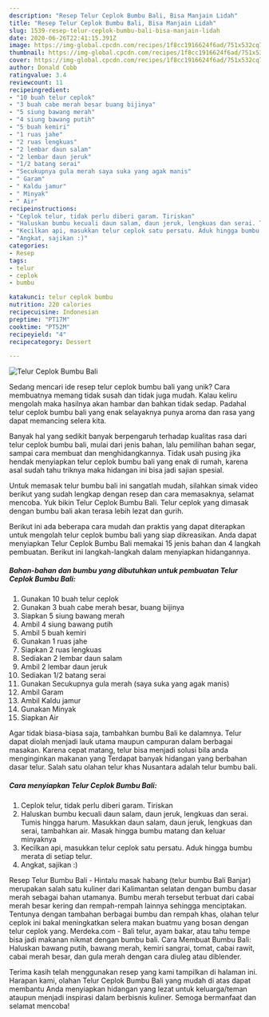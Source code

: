 ```yaml
---
description: "Resep Telur Ceplok Bumbu Bali, Bisa Manjain Lidah"
title: "Resep Telur Ceplok Bumbu Bali, Bisa Manjain Lidah"
slug: 1539-resep-telur-ceplok-bumbu-bali-bisa-manjain-lidah
date: 2020-06-26T22:41:15.391Z
image: https://img-global.cpcdn.com/recipes/1f8cc1916624f6ad/751x532cq70/telur-ceplok-bumbu-bali-foto-resep-utama.jpg
thumbnail: https://img-global.cpcdn.com/recipes/1f8cc1916624f6ad/751x532cq70/telur-ceplok-bumbu-bali-foto-resep-utama.jpg
cover: https://img-global.cpcdn.com/recipes/1f8cc1916624f6ad/751x532cq70/telur-ceplok-bumbu-bali-foto-resep-utama.jpg
author: Donald Cobb
ratingvalue: 3.4
reviewcount: 11
recipeingredient:
- "10 buah telur ceplok"
- "3 buah cabe merah besar buang bijinya"
- "5 siung bawang merah"
- "4 siung bawang putih"
- "5 buah kemiri"
- "1 ruas jahe"
- "2 ruas lengkuas"
- "2 lembar daun salam"
- "2 lembar daun jeruk"
- "1/2 batang serai"
- "Secukupnya gula merah saya suka yang agak manis"
- " Garam"
- " Kaldu jamur"
- " Minyak"
- " Air"
recipeinstructions:
- "Ceplok telur, tidak perlu diberi garam. Tiriskan"
- "Haluskan bumbu kecuali daun salam, daun jeruk, lengkuas dan serai. Tumis hingga harum. Masukkan daun salam, daun jeruk, lengkuas dan serai, tambahkan air. Masak hingga bumbu matang dan keluar minyaknya"
- "Kecilkan api, masukkan telur ceplok satu persatu. Aduk hingga bumbu merata di setiap telur."
- "Angkat, sajikan :)"
categories:
- Resep
tags:
- telur
- ceplok
- bumbu

katakunci: telur ceplok bumbu 
nutrition: 220 calories
recipecuisine: Indonesian
preptime: "PT17M"
cooktime: "PT52M"
recipeyield: "4"
recipecategory: Dessert

---
```



![Telur Ceplok Bumbu Bali](https://img-global.cpcdn.com/recipes/1f8cc1916624f6ad/751x532cq70/telur-ceplok-bumbu-bali-foto-resep-utama.jpg)

Sedang mencari ide resep telur ceplok bumbu bali yang unik? Cara membuatnya memang tidak susah dan tidak juga mudah. Kalau keliru mengolah maka hasilnya akan hambar dan bahkan tidak sedap. Padahal telur ceplok bumbu bali yang enak selayaknya punya aroma dan rasa yang dapat memancing selera kita.

Banyak hal yang sedikit banyak berpengaruh terhadap kualitas rasa dari telur ceplok bumbu bali, mulai dari jenis bahan, lalu pemilihan bahan segar, sampai cara membuat dan menghidangkannya. Tidak usah pusing jika hendak menyiapkan telur ceplok bumbu bali yang enak di rumah, karena asal sudah tahu triknya maka hidangan ini bisa jadi sajian spesial.

Untuk memasak telur bumbu bali ini sangatlah mudah, silahkan simak video berikut yang sudah lengkap dengan resep dan cara memasaknya, selamat mencoba. Yuk bikin Telur Ceplok Bumbu Bali. Telur ceplok yang dimasak dengan bumbu bali akan terasa lebih lezat dan gurih.


Berikut ini ada beberapa cara mudah dan praktis yang dapat diterapkan untuk mengolah telur ceplok bumbu bali yang siap dikreasikan. Anda dapat menyiapkan Telur Ceplok Bumbu Bali memakai 15 jenis bahan dan 4 langkah pembuatan. Berikut ini langkah-langkah dalam menyiapkan hidangannya.

<!--inarticleads1-->

##### Bahan-bahan dan bumbu yang dibutuhkan untuk pembuatan Telur Ceplok Bumbu Bali:

1. Gunakan 10 buah telur ceplok
1. Gunakan 3 buah cabe merah besar, buang bijinya
1. Siapkan 5 siung bawang merah
1. Ambil 4 siung bawang putih
1. Ambil 5 buah kemiri
1. Gunakan 1 ruas jahe
1. Siapkan 2 ruas lengkuas
1. Sediakan 2 lembar daun salam
1. Ambil 2 lembar daun jeruk
1. Sediakan 1/2 batang serai
1. Gunakan Secukupnya gula merah (saya suka yang agak manis)
1. Ambil  Garam
1. Ambil  Kaldu jamur
1. Gunakan  Minyak
1. Siapkan  Air


Agar tidak biasa-biasa saja, tambahkan bumbu Bali ke dalamnya. Telur dapat diolah menjadi lauk utama maupun campuran dalam berbagai masakan. Karena cepat matang, telur bisa menjadi solusi bila anda menginginkan makanan yang Terdapat banyak hidangan yang berbahan dasar telur. Salah satu olahan telur khas Nusantara adalah telur bumbu bali. 

<!--inarticleads2-->

##### Cara menyiapkan Telur Ceplok Bumbu Bali:

1. Ceplok telur, tidak perlu diberi garam. Tiriskan
1. Haluskan bumbu kecuali daun salam, daun jeruk, lengkuas dan serai. Tumis hingga harum. Masukkan daun salam, daun jeruk, lengkuas dan serai, tambahkan air. Masak hingga bumbu matang dan keluar minyaknya
1. Kecilkan api, masukkan telur ceplok satu persatu. Aduk hingga bumbu merata di setiap telur.
1. Angkat, sajikan :)


Resep Telur Bumbu Bali - Hintalu masak habang (telur bumbu Bali Banjar) merupakan salah satu kuliner dari Kalimantan selatan dengan bumbu dasar merah sebagai bahan utamanya. Bumbu merah tersebut terbuat dari cabai merah besar kering dan rempah-rempah lainnya sehingga menciptakan. Tentunya dengan tambahan berbagai bumbu dan rempah khas, olahan telur ceplok ini bakal meningkatkan selera makan buatmu yang bosan dengan telur ceplok yang. Merdeka.com - Bali telur, ayam bakar, atau tahu tempe bisa jadi makanan nikmat dengan bumbu bali. Cara Membuat Bumbu Bali: Haluskan bawang putih, bawang merah, kemiri sangrai, tomat, cabai rawit, cabai merah besar, dan gula merah dengan cara diuleg atau diblender. 

Terima kasih telah menggunakan resep yang kami tampilkan di halaman ini. Harapan kami, olahan Telur Ceplok Bumbu Bali yang mudah di atas dapat membantu Anda menyiapkan hidangan yang lezat untuk keluarga/teman ataupun menjadi inspirasi dalam berbisnis kuliner. Semoga bermanfaat dan selamat mencoba!
